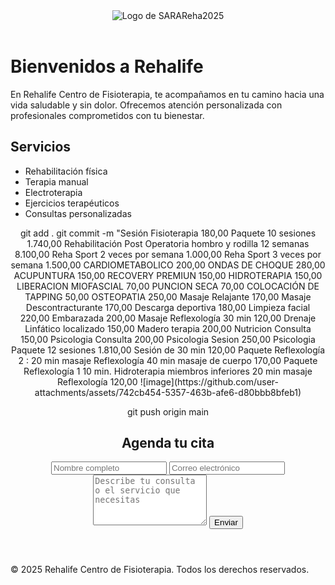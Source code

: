 <!DOCTYPE html>
<html lang="es">
<head>
    <meta charset="UTF-8">
    <meta name="viewport" content="width=device-width, initial-scale=1.0">
    <title>SARAReha2025</title>
    <link rel="stylesheet" href="css/styles.css"> <!-- Si tienes un archivo de estilo CSS -->
</head>
<body>
    <header>
        <img src="Descarga/rehalife_logo.png" alt="Logo de SARAReha2025" class="logo">
    </header>    <h1>Bienvenidos a Rehalife</h1>
    <p>En Rehalife Centro de Fisioterapia, te acompañamos en tu camino hacia una vida saludable y sin dolor. Ofrecemos atención personalizada con profesionales comprometidos con tu bienestar.</p>
  </section>  <section id="servicios">
    <h2>Servicios</h2>
    <ul>
      <li>Rehabilitación física</li>
      <li>Terapia manual</li>
      <li>Electroterapia</li>
      <li>Ejercicios terapéuticos</li>
      <li>Consultas personalizadas</li>
    </ul>
  </section>  <section id="contacto">
    <!DOCTYPE html>
<html lang="es">
<head>
    <meta charset="UTF-8">
    <meta name="viewport" content="width=device-width, initial-scale=1.0">
<!DOCTYPE html>
<html lang="es">
<head>
    <meta charset="UTF-8">
    <meta name="viewport" content="width=device-width, initial-scale=1.0">
    <title>Lista de Precios - Rehalife Bolivia</title>
    <link rel="stylesheet" href="css/styles.css"> <!-- Archivo CSS para estilos -->
</head>
<body>
    <header>
       git add .
git commit -m "Sesión 	 Fisioterapia 180,00 
Paquete 10 sesiones 	 1.740,00 
Rehabilitación Post Operatoria hombro y rodilla 12 semanas	 8.100,00 
Reha Sport 2 veces por semana	 1.000,00 
Reha Sport 3 veces por semana	 1.500,00 
CARDIOMETABOLICO	 200,00 
ONDAS DE CHOQUE	 280,00 
ACUPUNTURA	 150,00 
RECOVERY PREMIUN	 150,00 
HIDROTERAPIA	 150,00 
LIBERACION MIOFASCIAL	 70,00 
PUNCION SECA	 70,00 
COLOCACIÓN DE TAPPING	 50,00 
OSTEOPATIA	 250,00 
Masaje Relajante	 170,00 
Masaje Descontracturante	 170,00 
Descarga deportiva	 180,00 
Limpieza facial	 220,00 
Embarazada	 200,00 
Masaje Reflexología 30 min  	 120,00 
Drenaje Linfático localizado 	 150,00 
Madero terapia 	 200,00 
Nutricion Consulta 	 150,00 
Psicologia Consulta	 200,00 
Psicologia Sesion	 250,00 
Psicologia Paquete 12 sesiones  1.810,00 
Sesión de 30 min	 120,00 
Paquete Reflexología 2 :                                                 
20 min masaje Reflexología 40 min masaje de cuerpo  170,00 
Paquete Reflexología 1                                                      
 10 min. Hidroterapia miembros inferiores                       
20 min masaje Reflexología	 120,00
![image](https://github.com/user-attachments/assets/742cb454-5357-463b-afe6-d80bbb8bfeb1)

git push origin main
    <h2>Agenda tu cita</h2>
    <form action="mailto:riverosarita32@gmail.com" method="post" enctype="text/plain">
      <input type="text" name="nombre" placeholder="Nombre completo" required>
      <input type="email" name="email" placeholder="Correo electrónico" required>
      <textarea name="mensaje" rows="5" placeholder="Describe tu consulta o el servicio que necesitas" required></textarea>
      <button type="submit">Enviar</button>
    </form>
  </section>  <footer>
    <p>&copy; 2025 Rehalife Centro de Fisioterapia. Todos los derechos reservados.</p>
  </footer>
</body>
</html>

